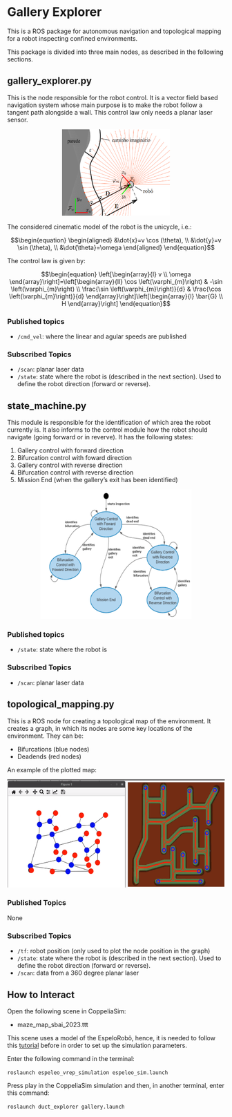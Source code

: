 # Gallery Explorer
This is a ROS package for autonomous navigation and topological mapping for a robot inspecting confined environments.

This package is divided into three main nodes, as described in the following sections.

## gallery_explorer.py
This is the node responsible for the robot control. 
It is a vector field based navigation system whose main purpose is to make the robot follow a tangent path alongside a wall.
This control law only needs a planar laser sensor.
<div style="text-align:center"><img src="./media/follow_wall.png" width="250" height="200" /></div>

The considered cinematic model of the robot is the unicycle, i.e.:

$$\begin{equation}
\begin{aligned}
&\dot{x}=v \cos (\theta), \\
&\dot{y}=v \sin (\theta), \\
&\dot{\theta}=\omega
\end{aligned}
\end{equation}$$

The control law is given by:

$$\begin{equation}
\left[\begin{array}{l}
v \\
\omega
\end{array}\right]=\left[\begin{array}{ll}
\cos \left(\varphi_{m}\right) & -\sin \left(\varphi_{m}\right) \\
\frac{\sin \left(\varphi_{m}\right)}{d} & \frac{\cos \left(\varphi_{m}\right)}{d}
\end{array}\right]\left[\begin{array}{l}
\bar{G} \\
H
\end{array}\right]
\end{equation}$$

### Published topics

- ```/cmd_vel```: where the linear and agular speeds are published

### Subscribed Topics

- ```/scan```: planar laser data
- ```/state```: state where the robot is (described in the next section). Used to define the robot direction (forward or reverse).

## state_machine.py
This module is responsible for the identification of which area the robot currently is. 
It also informs to the control module how the robot should navigate (going forward or in reverve).
It has the following states:

1) Gallery control with forward direction
2) Bifurcation control with foward direction
3) Gallery control with reverse direction
4) Bifurcation control with reverse direction
5) Mission End (when the gallery’s exit has been identified)

<div style="text-align:center"><img src="./media/state_machine.png" width="350" height="300" /></div>

### Published topics

- ```/state```: state where the robot is

### Subscribed Topics

- ```/scan```: planar laser data

## topological_mapping.py
This is a ROS node for creating a topological map of the environment. 
It creates a graph, in which its nodes are some key locations of the environment.
They can be:

- Bifurcations (blue nodes)
- Deadends (red nodes)

An example of the plotted map:

<div style="text-align:center"><img src="./media/topological_mapping.png" width="550" height="250" /></div>


### Published Topics

None

### Subscribed Topics

- ```/tf```: robot position (only used to plot the node position in the graph)
- ```/state```: state where the robot is (described in the next section). Used to define the robot direction (forward or reverse).
- ```/scan```: data from a 360 degree planar laser

## How to Interact

Open the following scene in CoppeliaSim:

- maze_map_sbai_2023.ttt

This scene uses a model of the EspeloRobô, hence, it is needed to follow this [tutorial](https://github.com/ITVRoC/espeleo_vrep_simulation)
before in order to set up the simulation parameters.

Enter the following command in the terminal:

```roslaunch espeleo_vrep_simulation espeleo_sim.launch```

Press play in the CoppeliaSim simulation and then, in another terminal, enter this command:

```roslaunch duct_explorer gallery.launch```



